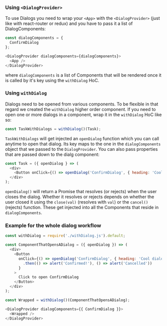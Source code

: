 ### Using `<DialogProvider>`

To use Dialogs you need to wrap your `<App>` with the `<DialogProvider>` (just like with react-router or redux) and you have to pass it a list of DialogComponents:

```js static
const dialogComponents = {
  ConfirmDialog
};

<DialogProvider dialogComponents={dialogComponents}>
  <App />
</DialogProvider>
```

where `dialogComponents` is a list of Components that will be rendered once it is called by it's key using the `withDialog` HoC.


### Using `withDialog`

Dialogs need to be opened from various components. To be flexible in that regard we created the `withDialog` higher order component. If you need to open one or more dialogs in a component, wrap it in the `withDialog` HoC like so:

```js static
const TaskWithDialogs = withDialog()(Task);
```

`TaskWithDialogs` will get injected an `openDialog` function which you can call anytime to open that dialog. Its key maps to the one in the `dialogComponents` object that we passed to the `DialogProvider`. You can also pass properties that are passed down to the dialg component:

```js static
const Task = ({ openDialog } => (
  <div>
    <Button onClick={() => openDialog('ConfirmDialog', { heading: 'Cool dialog' })}>Open dialog</Button>
  </div>
);
```

`openDialog()` will return a Promise that resolves (or rejects) when the user closes the dialog. Whether it resolves or rejects depends on whether the user closed it using the `close(val)` (resolves with `val`) or the `cancel()` (rejects) function. These get injected into all the Components that reside in `dialogComponents`.


### Example for the whole dialog workflow

```js
const withDialog = require('./withDialog.js').default;

const ComponentThatOpensADialog = ({ openDialog }) => (
  <div>
    <Button
      onClick={() => openDialog('ConfirmDialog', { heading: 'Cool dialog' })
        .then(() => alert('Confirmed!'), () => alert('Cancelled'))
      }
    >
      Click to open ConfirmDialog
    </Button>
  </div>
);

const Wrapped = withDialog()(ComponentThatOpensADialog);

<DialogProvider dialogComponents={{ ConfirmDialog }}>
  <Wrapped />
</DialogProvider>
```

